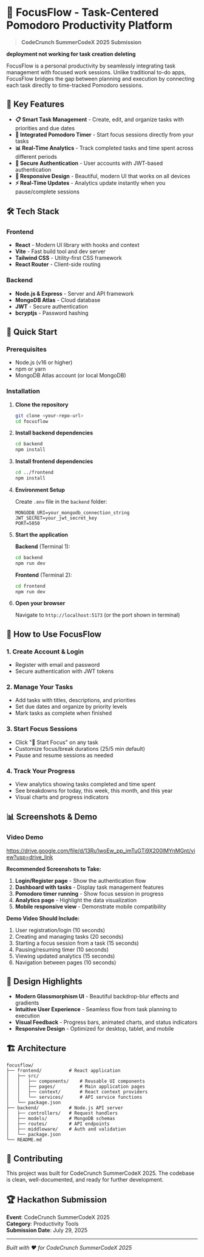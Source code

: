 # 🚀 FocusFlow - Task-Centered Pomodoro Productivity Platform

> **CodeCrunch SummerCodeX 2025 Submission**
>
**deployment not working for task creation deleting**

FocusFlow is a personal productivity by seamlessly integrating task management with focused work sessions. Unlike traditional to-do apps, FocusFlow bridges the gap between planning and execution by connecting each task directly to time-tracked Pomodoro sessions.

## 🎯 **Key Features**

- **📋 Smart Task Management** - Create, edit, and organize tasks with priorities and due dates
- **🍅 Integrated Pomodoro Timer** - Start focus sessions directly from your tasks
- **📊 Real-Time Analytics** - Track completed tasks and time spent across different periods
- **🔐 Secure Authentication** - User accounts with JWT-based authentication
- **📱 Responsive Design** - Beautiful, modern UI that works on all devices
- **⚡ Real-Time Updates** - Analytics update instantly when you pause/complete sessions

## 🛠️ **Tech Stack**

### Frontend
- **React** - Modern UI library with hooks and context
- **Vite** - Fast build tool and dev server
- **Tailwind CSS** - Utility-first CSS framework
- **React Router** - Client-side routing

### Backend
- **Node.js & Express** - Server and API framework
- **MongoDB Atlas** - Cloud database
- **JWT** - Secure authentication
- **bcryptjs** - Password hashing

## 🚀 **Quick Start**

### Prerequisites
- Node.js (v16 or higher)
- npm or yarn
- MongoDB Atlas account (or local MongoDB)

### Installation

1. **Clone the repository**
   ```bash
   git clone <your-repo-url>
   cd focusflow
   ```

2. **Install backend dependencies**
   ```bash
   cd backend
   npm install
   ```

3. **Install frontend dependencies**
   ```bash
   cd ../frontend
   npm install
   ```

4. **Environment Setup**
   
   Create `.env` file in the `backend` folder:
   ```env
   MONGODB_URI=your_mongodb_connection_string
   JWT_SECRET=your_jwt_secret_key
   PORT=5050
   ```

5. **Start the application**
   
   **Backend** (Terminal 1):
   ```bash
   cd backend
   npm run dev
   ```
   
   **Frontend** (Terminal 2):
   ```bash
   cd frontend
   npm run dev
   ```

6. **Open your browser**
   
   Navigate to `http://localhost:5173` (or the port shown in terminal)

## 📱 **How to Use FocusFlow**

### 1. **Create Account & Login**
- Register with email and password
- Secure authentication with JWT tokens

### 2. **Manage Your Tasks**
- Add tasks with titles, descriptions, and priorities
- Set due dates and organize by priority levels
- Mark tasks as complete when finished

### 3. **Start Focus Sessions**
- Click "🍅 Start Focus" on any task
- Customize focus/break durations (25/5 min default)
- Pause and resume sessions as needed

### 4. **Track Your Progress**
- View analytics showing tasks completed and time spent
- See breakdowns for today, this week, this month, and this year
- Visual charts and progress indicators

## 📊 **Screenshots & Demo**

### **Video Demo**
https://drive.google.com/file/d/13Ru1woEw_pp_imTuGTi9X200lMYnMGnt/view?usp=drive_link

**Recommended Screenshots to Take:**
1. **Login/Register page** - Show the authentication flow
2. **Dashboard with tasks** - Display task management features
3. **Pomodoro timer running** - Show focus session in progress
4. **Analytics page** - Highlight the data visualization
5. **Mobile responsive view** - Demonstrate mobile compatibility

**Demo Video Should Include:**
1. User registration/login (10 seconds)
2. Creating and managing tasks (20 seconds)
3. Starting a focus session from a task (15 seconds)
4. Pausing/resuming timer (10 seconds)
5. Viewing updated analytics (15 seconds)
6. Navigation between pages (10 seconds)

## 🎨 **Design Highlights**

- **Modern Glassmorphism UI** - Beautiful backdrop-blur effects and gradients
- **Intuitive User Experience** - Seamless flow from task planning to execution
- **Visual Feedback** - Progress bars, animated charts, and status indicators
- **Responsive Design** - Optimized for desktop, tablet, and mobile

## 🏗️ **Architecture**

```
focusflow/
├── frontend/          # React application
│   ├── src/
│   │   ├── components/    # Reusable UI components
│   │   ├── pages/         # Main application pages
│   │   ├── context/       # React context providers
│   │   └── services/      # API service functions
│   └── package.json
├── backend/           # Node.js API server
│   ├── controllers/   # Request handlers
│   ├── models/        # MongoDB schemas
│   ├── routes/        # API endpoints
│   ├── middleware/    # Auth and validation
│   └── package.json
└── README.md
```


## 🤝 **Contributing**

This project was built for CodeCrunch SummerCodeX 2025. The codebase is clean, well-documented, and ready for further development.


## 🏆 **Hackathon Submission**

**Event**: CodeCrunch SummerCodeX 2025  
**Category**: Productivity Tools  
**Submission Date**: July 29, 2025

---

*Built with ❤️ for CodeCrunch SummerCodeX 2025*
